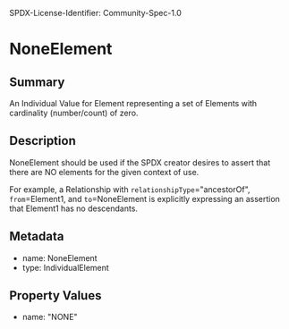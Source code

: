 SPDX-License-Identifier: Community-Spec-1.0

# NoneElement

## Summary

An Individual Value for Element representing a set of Elements with
cardinality (number/count) of zero.

## Description

NoneElement should be used if the SPDX creator desires to assert that
there are NO elements for the given context of use.

For example, a Relationship with
`relationshipType`="ancestorOf",
`from`=Element1,
and `to`=NoneElement
is explicitly expressing an assertion that
Element1 has no descendants.

## Metadata

- name: NoneElement
- type: IndividualElement

## Property Values

- name: "NONE"

